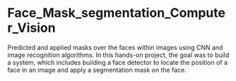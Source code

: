 # Face_Mask_segmentation_Computer_Vision

Predicted and applied masks over the faces within images using CNN and image recognition algorithms. In this hands-on project, the goal was to build a system, which includes building a face detector to locate the position of a face in an image and apply a segmentation mask on the face.

